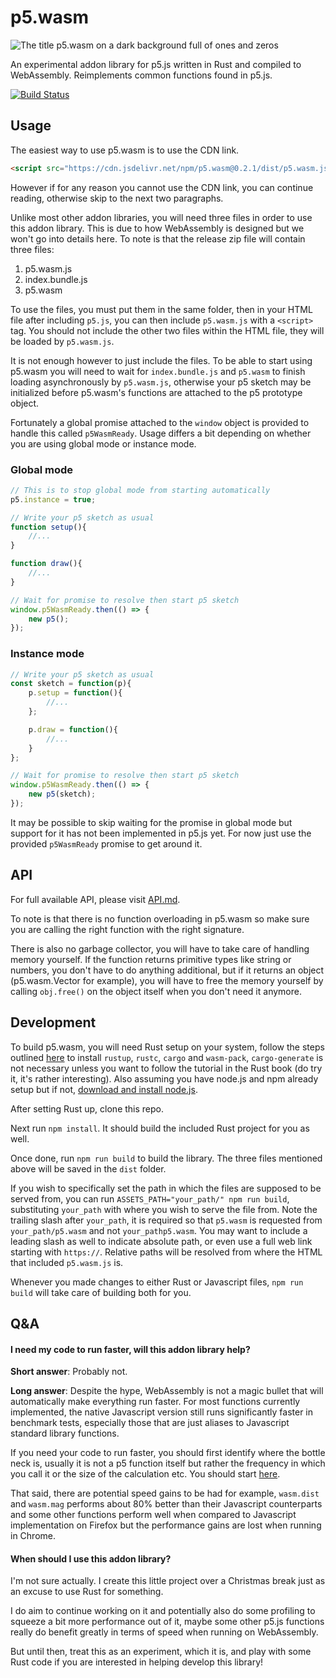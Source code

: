 # p5.wasm

![The title p5.wasm on a dark background full of ones and zeros](banner.png?raw=true "p5.wasm")

An experimental addon library for p5.js written in Rust and compiled to WebAssembly. Reimplements common functions found in p5.js.

[![Build Status](https://travis-ci.com/limzykenneth/p5.wasm.svg?branch=master)](https://travis-ci.com/limzykenneth/p5.wasm)

## Usage
The easiest way to use p5.wasm is to use the CDN link.
```html
<script src="https://cdn.jsdelivr.net/npm/p5.wasm@0.2.1/dist/p5.wasm.js"></script>
```

However if for any reason you cannot use the CDN link, you can continue reading, otherwise skip to the next two paragraphs.

Unlike most other addon libraries, you will need three files in order to use this addon library. This is due to how WebAssembly is designed but we won't go into details here. To note is that the release zip file will contain three files:

1. p5.wasm.js
2. index.bundle.js
3. p5.wasm

To use the files, you must put them in the same folder, then in your HTML file after including `p5.js`, you can then include `p5.wasm.js` with a `<script>` tag. You should not include the other two files within the HTML file, they will be loaded by `p5.wasm.js`.

It is not enough however to just include the files. To be able to start using p5.wasm you will need to wait for `index.bundle.js` and `p5.wasm` to finish loading asynchronously by `p5.wasm.js`, otherwise your p5 sketch may be initialized before p5.wasm's functions are attached to the p5 prototype object.

Fortunately a global promise attached to the `window` object is provided to handle this called `p5WasmReady`. Usage differs a bit depending on whether you are using global mode or instance mode.

### Global mode
```javascript
// This is to stop global mode from starting automatically
p5.instance = true;

// Write your p5 sketch as usual
function setup(){
	//...
}

function draw(){
	//...
}

// Wait for promise to resolve then start p5 sketch
window.p5WasmReady.then(() => {
	new p5();
});
```

### Instance mode
```javascript
// Write your p5 sketch as usual
const sketch = function(p){
	p.setup = function(){
		//...
	};

	p.draw = function(){
		//...
	}
};

// Wait for promise to resolve then start p5 sketch
window.p5WasmReady.then(() => {
	new p5(sketch);
});
```

It may be possible to skip waiting for the promise in global mode but support for it has not been implemented in p5.js yet. For now just use the provided `p5WasmReady` promise to get around it.

## API
For full available API, please visit [API.md](API.md).

To note is that there is no function overloading in p5.wasm so make sure you are calling the right function with the right signature.

There is also no garbage collector, you will have to take care of handling memory yourself. If the function returns primitive types like string or numbers, you don't have to do anything additional, but if it returns an object (p5.wasm.Vector for example), you will have to free the memory yourself by calling `obj.free()` on the object itself when you don't need it anymore.

## Development
To build p5.wasm, you will need Rust setup on your system, follow the steps outlined [here](https://rustwasm.github.io/docs/book/game-of-life/setup.html) to install `rustup`, `rustc`, `cargo` and `wasm-pack`, `cargo-generate` is not necessary unless you want to follow the tutorial in the Rust book (do try it, it's rather interesting). Also assuming you have node.js and npm already setup but if not, [download and install node.js](https://nodejs.org/).

After setting Rust up, clone this repo.

Next run `npm install`. It should build the included Rust project for you as well.

Once done, run `npm run build` to build the library. The three files mentioned above will be saved in the `dist` folder.

If you wish to specifically set the path in which the files are supposed to be served from, you can run `ASSETS_PATH="your_path/" npm run build`, substituting `your_path` with where you wish to serve the file from. Note the trailing slash after `your_path`, it is required so that `p5.wasm` is requested from `your_path/p5.wasm` and not `your_pathp5.wasm`. You may want to include a leading slash as well to indicate absolute path, or even use a full web link starting with `https://`. Relative paths will be resolved from where the HTML that included `p5.wasm.js` is.

Whenever you made changes to either Rust or Javascript files, `npm run build` will take care of building both for you.

## Q&A
#### I need my code to run faster, will this addon library help?

**Short answer**: Probably not.

**Long answer**: Despite the hype, WebAssembly is not a magic bullet that will automatically make everything run faster. For most functions currently implemented, the native Javascript version still runs significantly faster in benchmark tests, especially those that are just aliases to Javascript standard library functions.

If you need your code to run faster, you should first identify where the bottle neck is, usually it is not a p5 function itself but rather the frequency in which you call it or the size of the calculation etc. You should start [here](https://github.com/processing/p5.js/wiki/Optimizing-p5.js-Code-for-Performance).

That said, there are potential speed gains to be had for example, `wasm.dist` and `wasm.mag` performs about 80% better than their Javascript counterparts and some other functions perform well when compared to Javascript implementation on Firefox but the performance gains are lost when running in Chrome.


#### When should I use this addon library?

I'm not sure actually. I create this little project over a Christmas break just as an excuse to use Rust for something.

I do aim to continue working on it and potentially also do some profiling to squeeze a bit more performance out of it, maybe some other p5.js functions really do benefit greatly in terms of speed when running on WebAssembly.

But until then, treat this as an experiment, which it is, and play with some Rust code if you are interested in helping develop this library!

